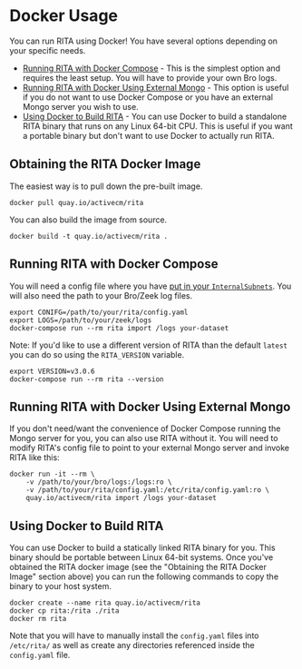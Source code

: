 # Docker Usage

You can run RITA using Docker! You have several options depending on your specific needs.
* [Running RITA with Docker Compose](#running-rita-with-docker-compose) - This is the simplest option and requires the least setup. You will have to provide your own Bro logs.
* [Running RITA with Docker Using External Mongo](#running-rita-with-docker-using-external-mongo) - This option is useful if you do not want to use Docker Compose or you have an external Mongo server you wish to use.
* [Using Docker to Build RITA](#using-docker-to-build-rita) - You can use Docker to build a standalone RITA binary that runs on any Linux 64-bit CPU. This is useful if you want a portable binary but don't want to use Docker to actually run RITA.

## Obtaining the RITA Docker Image

The easiest way is to pull down the pre-built image.

```
docker pull quay.io/activecm/rita
```

You can also build the image from source.

```
docker build -t quay.io/activecm/rita .
```

## Running RITA with Docker Compose

You will need a config file where you have [put in your `InternalSubnets`](../Readme.md#configuration-file).
You will also need the path to your Bro/Zeek log files.

```
export CONIFG=/path/to/your/rita/config.yaml
export LOGS=/path/to/your/zeek/logs
docker-compose run --rm rita import /logs your-dataset
```

Note: If you'd like to use a different version of RITA than the default `latest` you can do so using the `RITA_VERSION` variable.

```
export VERSION=v3.0.6
docker-compose run --rm rita --version
```

## Running RITA with Docker Using External Mongo

If you don't need/want the convenience of Docker Compose running the Mongo server for you, you can also use RITA without it. You will need to modify RITA's config file to point to your external Mongo server and invoke RITA like this:

```
docker run -it --rm \
	-v /path/to/your/bro/logs:/logs:ro \
	-v /path/to/your/rita/config.yaml:/etc/rita/config.yaml:ro \
	quay.io/activecm/rita import /logs your-dataset
```

## Using Docker to Build RITA

You can use Docker to build a statically linked RITA binary for you. This binary should be portable between Linux 64-bit systems. Once you've obtained the RITA docker image (see the "Obtaining the RITA Docker Image" section above) you can run the following commands to copy the binary to your host system.

```
docker create --name rita quay.io/activecm/rita
docker cp rita:/rita ./rita
docker rm rita
```

Note that you will have to manually install the `config.yaml` files into `/etc/rita/` as well as create any directories referenced inside the `config.yaml` file.

